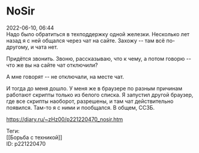 NoSir
======

   
 2022-06-10, 06:44   
  Надо было обратиться в техподдержку одной железки. Несколько лет назад я с ней общался через чат на сайте. Захожу -- там всё по-другому, и чата нет.   
   
 Придётся звонить. Звоню, рассказываю, что к чему, а потом говорю -- что же вы на сайте чат отключили?   
   
 А мне говорят -- не отключали, на месте чат.   
   
 И тогда до меня дошло. У меня же в браузере по разным причинам работают скрипты только из белого списка. Я запустил другой браузер, где все скрипты наоборот, разрешены, и там чат действительно появился. Там-то я с ними и пообщался. В общем, ССЗБ.   
    
 <https://diary.ru/~zHz00/p221220470_nosir.htm>   
   
 Теги:   
 [[Борьба с техникой]]   
 ID: p221220470